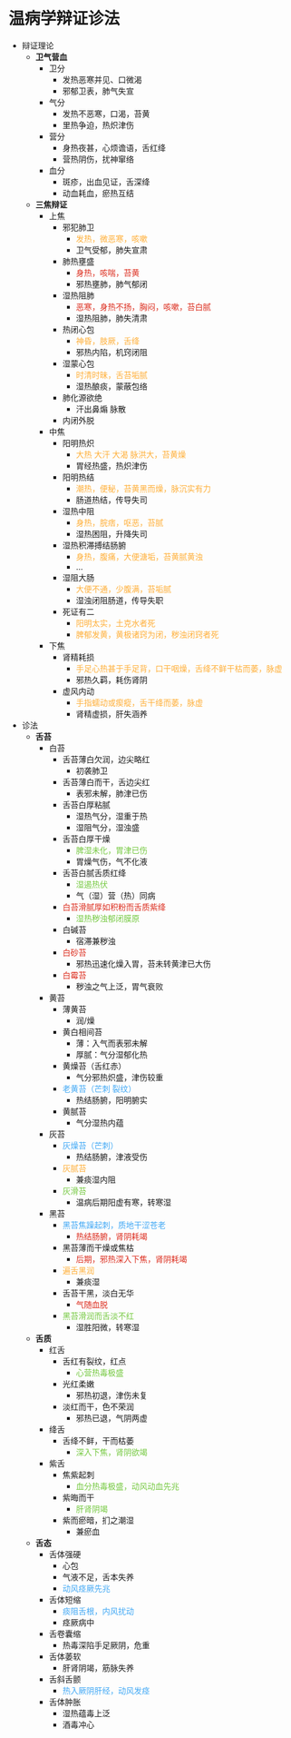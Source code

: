 # 温病学辩证诊法
- 辩证理论
    - **卫气营血**
        - 卫分
            - 发热恶寒并见、口微渴
            - 邪郁卫表，肺气失宣
        - 气分
            - 发热不恶寒，口渴，苔黄
            - 里热争迫，热炽津伤
        - 营分
            - 身热夜甚，心烦谵语，舌红绛
            - 营热阴伤，扰神窜络
        - 血分
            - 斑疹，出血见证，舌深绛
            - 动血耗血，瘀热互结
    - **三焦辩证**
        - 上焦
            - 邪犯肺卫
                - <font color=#FFAF38>发热，微恶寒，咳嗽</font>
                - 卫气受郁，肺失宣肃
            - 肺热壅盛
                - <font color=#DC2D1E>身热，咳喘，苔黄</font>
                - 邪热壅肺，肺气郁闭
            - 湿热阻肺
                - <font color=#DC2D1E>恶寒，身热不扬，胸闷，咳嗽，苔白腻</font>
                - 湿热阻肺，肺失清肃
            - 热闭心包
                - <font color=#FFAF38>神昏，肢厥，舌绛</font>
                - 邪热内陷，机窍闭阻
            - 湿蒙心包
                - <font color=#FFAF38>时清时昧，舌苔垢腻</font>
                - 湿热酿痰，蒙蔽包络
            - 肺化源欲绝
                - 汗出鼻煽 脉散
            - 内闭外脱
        - 中焦
            - 阳明热炽
                - <font color=#FFAF38>大热 大汗 大渴 脉洪大，苔黄燥</font>
                - 胃经热盛，热炽津伤
            - 阳明热结
                - <font color=#FFAF38>潮热，便秘，苔黄黑而燥，脉沉实有力</font>
                - 肠道热结，传导失司
            - 湿热中阻
                - <font color=#FFAF38>身热，脘痞，呕恶，苔腻</font>
                - 湿热困阻，升降失司
            - 湿热积滞搏结肠腑
                - <font color=#FFAF38>身热，腹痛，大便溏垢，苔黄腻黄浊</font>
                - …
            - 湿阻大肠
                - <font color=#FFAF38>大便不通，少腹满，苔垢腻</font>
                - 湿浊闭阻肠道，传导失职
            - 死证有二
                - <font color=#FFAF38>阳明太实，土克水者死</font>
                - <font color=#FFAF38>脾郁发黄，黄极诸窍为闭，秽浊闭窍者死</font>
        - 下焦
            - 肾精耗损
                - <font color=#FFAF38>手足心热甚于手足背，口干咽燥，舌绛不鲜干枯而萎，脉虚</font>
                - 邪热久羁，耗伤肾阴
            - 虚风内动
                - <font color=#FFAF38>手指蠕动或瘈瘲，舌干绛而萎，脉虚</font>
                - 肾精虚损，肝失涵养
- 诊法
    - **舌苔**
        - 白苔
            - 舌苔薄白欠润，边尖略红
                - 初袭肺卫
            - 舌苔薄白而干，舌边尖红
                - 表邪未解，肺津已伤
            - 舌苔白厚粘腻
                - 湿热气分，湿重于热
                - 湿阻气分，湿浊盛
            - 舌苔白厚干燥
                - <font color=#75C940>脾湿未化，胃津已伤</font>
                - 胃燥气伤，气不化液
            - 舌苔白腻舌质红绛
                - <font color=#75C940>湿遏热伏</font>
                - 气（湿）营（热）同病
            - <font color=#DC2D1E>白苔滑腻厚如积粉而舌质紫绛</font>
                - <font color=#75C940>湿热秽浊郁闭膜原</font>
            - 白碱苔
                - 宿滞兼秽浊
            - <font color=#DC2D1E>白砂苔</font>
                - 邪热迅速化燥入胃，苔未转黄津已大伤
            - <font color=#DC2D1E>白霉苔</font>
                - 秽浊之气上泛，胃气衰败
        - 黄苔
            - 薄黄苔
                - 润/燥
            - 黄白相间苔
                - 薄：入气而表邪未解
                - 厚腻：气分湿郁化热
            - 黄燥苔（舌红赤）
                - 气分邪热炽盛，津伤较重
            - <font color=#40A8F5>老黄苔（芒刺 裂纹）</font>
                - 热结肠腑，阳明腑实
            - 黄腻苔
                - 气分湿热内蕴
        - 灰苔
            - <font color=#40A8F5>灰燥苔（芒刺）</font>
                - 热结肠腑，津液受伤
            - <font color=#FFAF38>灰腻苔</font>
                - 兼痰湿内阻
            - <font color=#75C940>灰滑苔</font>
                - 温病后期阳虚有寒，转寒湿
        - 黑苔
            - <font color=#40A8F5>黑苔焦躁起刺，质地干涩苍老</font>
                - <font color=#DC2D1E>热结肠腑，肾阴耗竭</font>
            - 黑苔薄而干燥或焦枯
                - <font color=#DC2D1E>后期，邪热深入下焦，肾阴耗竭</font>
            - <font color=#FFAF38>遍舌黑润</font>
                - 兼痰湿
            - 舌苔干黑，淡白无华
                - <font color=#DC2D1E>气随血脱</font>
            - <font color=#75C940>黑苔滑润而舌淡不红</font>
                - 湿胜阳微，转寒湿
    - **舌质**
        - 红舌
            - 舌红有裂纹，红点
                - <font color=#75C940>心营热毒极盛</font>
            - 光红柔嫩
                - 邪热初退，津伤未复
            - 淡红而干，色不荣润
                - 邪热已退，气阴两虚
        - 绛舌
            - 舌绛不鲜，干而枯萎
                - <font color=#75C940>深入下焦，肾阴欲竭</font>
        - 紫舌
            - 焦紫起刺
                - <font color=#75C940>血分热毒极盛，动风动血先兆</font>
            - 紫晦而干
                - <font color=#75C940>肝肾阴竭</font>
            - 紫而瘀暗，扪之潮湿
                - 兼瘀血
    - **舌态**
        - 舌体强硬
            - 心包
            - 气液不足，舌本失养
            - <font color=#40A8F5>动风痉厥先兆</font>
        - 舌体短缩
            - <font color=#40A8F5>痰阻舌根，内风扰动</font>
            - 痉厥病中
        - 舌卷囊缩
            - 热毒深陷手足厥阴，危重
        - 舌体萎软
            - 肝肾阴竭，筋脉失养
        - 舌斜舌颤
            - <font color=#40A8F5>热入厥阴肝经，动风发痉</font>
        - 舌体肿胀
            - 湿热蕴毒上泛
            - 酒毒冲心